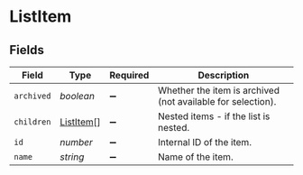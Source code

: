 # ListItem


## Fields

| Field                                                       | Type                                                        | Required                                                    | Description                                                 |
| ----------------------------------------------------------- | ----------------------------------------------------------- | ----------------------------------------------------------- | ----------------------------------------------------------- |
| `archived`                                                  | *boolean*                                                   | :heavy_minus_sign:                                          | Whether the item is archived (not available for selection). |
| `children`                                                  | [ListItem](../../models/shared/listitem.md)[]               | :heavy_minus_sign:                                          | Nested items - if the list is nested.                       |
| `id`                                                        | *number*                                                    | :heavy_minus_sign:                                          | Internal ID of the item.                                    |
| `name`                                                      | *string*                                                    | :heavy_minus_sign:                                          | Name of the item.                                           |